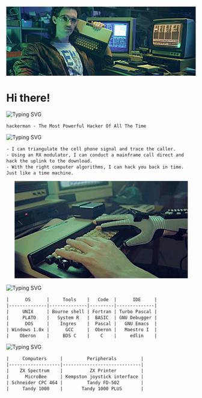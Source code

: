 ![Header](https://github.com/yapduser/yapduser/blob/main/header.png?raw=true "Header")


 # Hi there!

![Typing SVG](https://readme-typing-svg.herokuapp.com?font=Fira+Code&duration=4000&pause=400&color=2FF71A&width=435&lines=whoami)
```
hackerman - The Most Powerful Hacker Of All The Time
```

![Typing SVG](https://readme-typing-svg.herokuapp.com?font=Fira+Code&duration=4000&pause=400&color=2FF71A&width=435&lines=skills)
```
- I can triangulate the cell phone signal and trace the caller.
- Using an RX modulator, I can conduct a mainframe call direct and hack the uplink to the download.
- With the right computer algorithms, I can hack you back in time. Just like a time machine.
```

<p align="center"><img src="https://raw.githubusercontent.com/yapduser/yapduser/main/HackingInProgress.gif"/></p>

![Typing SVG](https://readme-typing-svg.herokuapp.com?font=Fira+Code&duration=4000&pause=400&color=2FF71A&width=435&lines=technologies+%26+tools)
```
|      OS      |     Tools    |   Code  |      IDE     |
|--------------|--------------|---------|--------------|
|     UNIX     | Bourne shell | Fortran | Turbo Pascal |
|     PLATO    |   System R   |  BASIC  | GNU Debugger |
|      DOS     |    Ingres    |  Pascal |   GNU Emacs  |
| Windows 1.0x |      GCC     |  Oberon |   Maestro I  |
|    Oberon    |     BDS C    |    C    |     edlin    |
 ```

![Typing SVG](https://readme-typing-svg.herokuapp.com?font=Fira+Code&duration=4000&pause=400&color=2FF71A&width=435&lines=hardware)
```
|     Computers     |         Peripherals         |
|-------------------|-----------------------------|
|    ZX Spectrum    |          ZX Printer         |
|      MicroBee     | Kempston joystick interface |
| Schneider CPC 464 |         Tandy FD-502        |
|     Tandy 1000    |       Tandy 1000 PLUS       |
```

